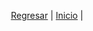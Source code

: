 <p align="center">
    <a href="../09 Factura Venta Detalle.md">Regresar</a> |
    <a href="../../README.md">Inicio</a> |
</p>